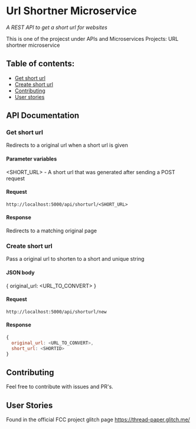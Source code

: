 # Url Shortner Microservice

_A REST API to get a short url for websites_

This is one of the projecst under APIs and Microservices Projects: URL shortner microservice

## Table of contents:

- [Get short url](#get-short-url)
- [Create short url](#create-short-url)
- [Contributing](#contributing)
- [User stories](#user-stories)

## API Documentation

### Get short url

Redirects to a original url when a short url is given

#### Parameter variables

<SHORT_URL> - A short url that was generated after sending a POST request

#### Request

```http
http://localhost:5000/api/shorturl/<SHORT_URL>
```

#### Response

Redirects to a matching original page

### Create short url

Pass a original url to shorten to a short and unique string

#### JSON body

{ original_url: <URL_TO_CONVERT> }

#### Request

```http
http://localhost:5000/api/shorturl/new
```

#### Response

```js
{
  original_url: <URL_TO_CONVERT>,
  short_url: <SHORTID>
}
```

## Contributing

Feel free to contribute with issues and PR's.

## User Stories

Found in the official FCC project glitch page https://thread-paper.glitch.me/
